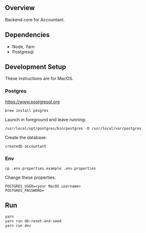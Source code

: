## Overview

Backend core for Accountant.

## Dependencies

- Node, Yarn
- Postgresql

## Development Setup

These instructions are for MacOS.

### Postgres
https://www.postgresql.org

    brew install posgres

Launch in foreground and leave running:

    /usr/local/opt/postgres/bin/postgres -D /usr/local/var/postgres

Create the database:

    createdb accountant

### Env

    cp .env.properties.example .env.properties

Change these properties:

```
POSTGRES_USER=<your MacOS username>
POSTGRES_PASSWORD=
```

## Run

```bash
yarn
yarn run db:reset-and-seed
yarn run dev
```

